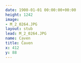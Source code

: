 ```yaml
---
date: 1900-01-01 00:00:00+00:00
height: 1242
image:
- M_2_0264.JPG
layout: stub
lead: M_2_0264.JPG
name: Caven
title: Čaven
x: 412
y: 88
---
```

